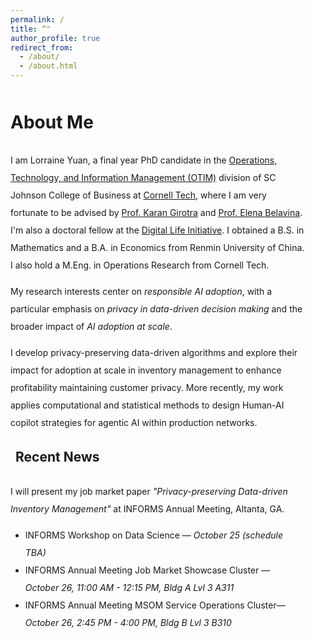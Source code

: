```yaml
---
permalink: /
title: “"
author_profile: true
redirect_from: 
  - /about/
  - /about.html
---
```


<style>
  /* Page-level settings */
  .home-page{
    line-height: 2;          /* 2× spacing */
    max-width: 1200px;       /* keep content to 1000px */
    margin: 0;               /* keep content flush-left (not centered) */
    padding-right: 2rem;     /* tiny breathing room on very small screens */
  }

  /* Subsection headings */
  .home-page h2{
    margin: 1.25rem 0.5rem;
    line-height: 2;
  }
</style>

<div class="home-page">
  <h1>About Me</h1>

  <p>
    I am Lorraine Yuan, a final year PhD candidate in the <a href="https://www.johnson.cornell.edu/programs/phd-program/operations-technology-information-management/" target="_blank">Operations, Technology, and Information Management (OTIM)</a> division of SC Johnson College of Business at <a href="https://tech.cornell.edu" target="_blank">Cornell Tech<a>, where I am very fortunate to be advised by <a href="https://tech.cornell.edu/people/karan-girotra/" target="_blank">Prof. Karan Girotra</a> and <a href="https://sha.cornell.edu/faculty-research/faculty/eb733/" target="_blank">Prof. Elena Belavina</a>. I'm also a doctoral fellow at the <a href="https://www.dli.tech.cornell.edu" target="_blank">Digital Life Initiative</a>. I obtained a B.S. in Mathematics and a B.A. in Economics from Renmin University of China. I also hold a M.Eng. in Operations Research from Cornell Tech.
  </p>
  <p>
    My research interests center on <em>responsible AI adoption</em>, with a particular emphasis on <em>privacy in data-driven decision making</em> and the broader impact of <em>AI adoption at scale</em>.
  </p>
  <p>
    I develop privacy-preserving data-driven algorithms and explore their impact for adoption at scale in inventory management to enhance profitability maintaining customer privacy. More recently, my work applies computational and statistical methods to design Human-AI copilot strategies for agentic AI within production networks.
  </p>
  
  <h2>Recent News</h2>
  <p>
    I will present my job market paper <i>"Privacy-preserving Data-driven Inventory Management"</i> at INFORMS Annual Meeting, Altanta, GA.
    <ul class="sublist">
      <li>
        INFORMS Workshop on Data Science — <i>October 25 (schedule TBA)</i>
      </li>
      <li>
        INFORMS Annual Meeting Job Market Showcase Cluster — <i>October 26, 11:00 AM - 12:15 PM, Bldg A Lvl 3 A311</i>
      </li>
      <li>
        INFORMS Annual Meeting MSOM Service Operations Cluster— <i>October 26, 2:45 PM - 4:00 PM, Bldg B Lvl 3 B310</i>
      </li>
  </p>
</div>